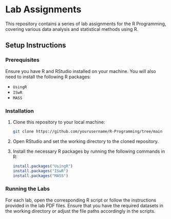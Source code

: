 # Lab Assignments

This repository contains a series of lab assignments for the R Programming, covering various data analysis and statistical methods using R.

## Setup Instructions

### Prerequisites
Ensure you have R and RStudio installed on your machine. You will also need to install the following R packages:
- `UsingR`
- `ISwR`
- `MASS`

### Installation
1. Clone this repository to your local machine:
   ```sh
   git clone https://github.com/yourusername/R-Programming/tree/main
   ```
   
2. Open RStudio and set the working directory to the cloned repository.

3. Install the necessary R packages by running the following commands in R:
   ```r
   install.packages("UsingR")
   install.packages("ISwR")
   install.packages("MASS")
   ```

### Running the Labs
For each lab, open the corresponding R script or follow the instructions provided in the lab PDF files. Ensure that you have the required datasets in the working directory or adjust the file paths accordingly in the scripts.

